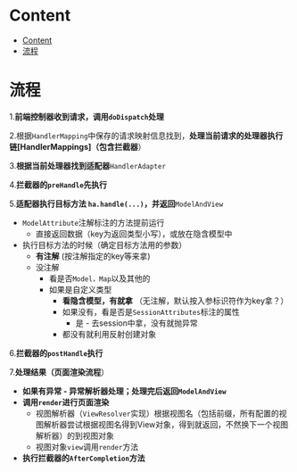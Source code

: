 # Content

* [Content](#content)
* [流程](#流程)

# 流程

1.**前端控制器收到请求，调用`doDispatch`处理**

2.根据`HandlerMapping`中保存的请求映射信息找到，**处理当前请求的处理器执行链[HandlerMappings]（包含拦截器**）

3.**根据当前处理器找到适配器**`HandlerAdapter`

4.**拦截器的`preHandle`先执行**

5.**适配器执行目标方法 `ha.handle(...)`，并返回**`ModelAndView`

* `ModelAttribute`注解标注的方法提前运行
  * 直接返回数据（key为返回类型小写），或放在隐含模型中
* 执行目标方法的时候（确定目标方法用的参数）
  * **有注解** (按注解指定的key等来拿)
  * 没注解
    * 看是否`Model，Map`以及其他的
    * 如果是自定义类型
      * **看隐含模型，有就拿** （无注解，默认按入参标识符作为key拿？）
      * 如果没有，看是否是`SessionAttributes`标注的属性
        * 是 - 去session中拿，没有就抛异常
      * 都没有就利用反射创建对象

6.**拦截器的`postHandle`执行**

7.**处理结果（页面渲染流程**）

* **如果有异常 - 异常解析器处理；处理完后返回`ModelAndView`**
* **调用`render`进行页面渲染**
  * 视图解析器（`ViewResolver`实现）根据视图名（包括前缀，所有配置的视图解析器尝试根据视图名得到View对象，得到就返回，不然换下一个视图解析器）的到视图对象 
  * 视图对象`view`调用`render`方法
* **执行拦截器的`AfterCompletion`方法**